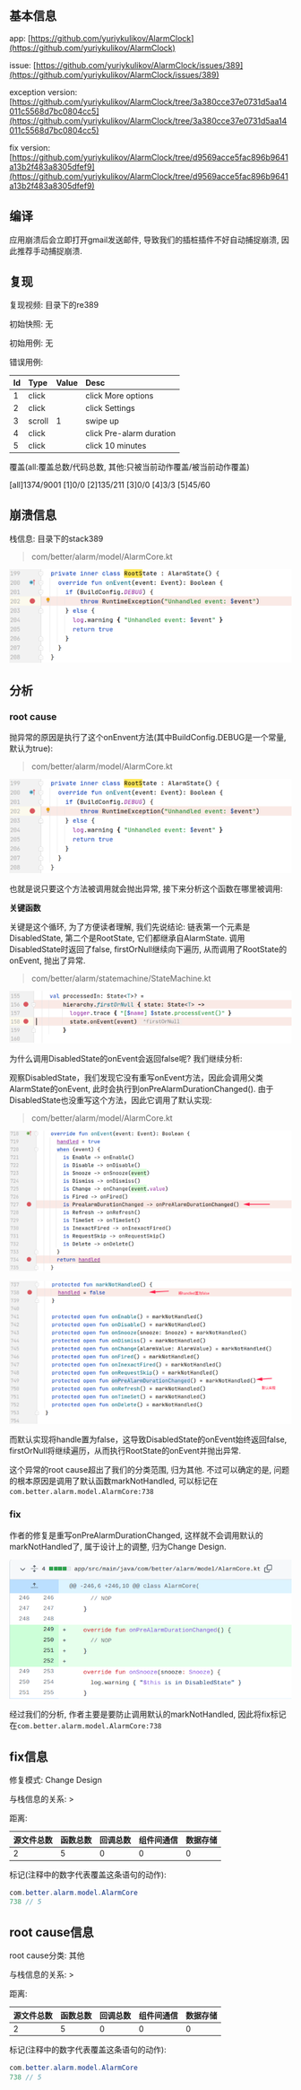## 基本信息

app: [https://github.com/yuriykulikov/AlarmClock](https://github.com/yuriykulikov/AlarmClock)

issue: [https://github.com/yuriykulikov/AlarmClock/issues/389](https://github.com/yuriykulikov/AlarmClock/issues/389)

exception version: [https://github.com/yuriykulikov/AlarmClock/tree/3a380cce37e0731d5aa14011c5568d7bc0804cc5](https://github.com/yuriykulikov/AlarmClock/tree/3a380cce37e0731d5aa14011c5568d7bc0804cc5)

fix version: [https://github.com/yuriykulikov/AlarmClock/tree/d9569acce5fac896b9641a13b2f483a8305dfef9](https://github.com/yuriykulikov/AlarmClock/tree/d9569acce5fac896b9641a13b2f483a8305dfef9)

## 编译

应用崩溃后会立即打开gmail发送邮件, 导致我们的插桩插件不好自动捕捉崩溃, 因此推荐手动捕捉崩溃.

## 复现

复现视频: 目录下的re389

初始快照: 无

初始用例: 无

错误用例:

|Id|Type|Value|Desc|
|:----|:----|:----|:----|
|1|click|    |click More options|
|2|click|    |click Settings|
|3|scroll|1|swipe up|
|4|click|    |click Pre-alarm duration|
|5|click|    |click 10 minutes|

覆盖(all:覆盖总数/代码总数, 其他:只被当前动作覆盖/被当前动作覆盖)

[all]1374/9001 [1]0/0 [2]135/211 [3]0/0 [4]3/3 [5]45/60 

## 崩溃信息

栈信息: 目录下的stack389

>  com/better/alarm/model/AlarmCore.kt

![image-20220316204550404](README.assets/image-20220316204550404.png)

## 分析

### root cause

抛异常的原因是执行了这个onEnvent方法(其中BuildConfig.DEBUG是一个常量, 默认为true):

>  com/better/alarm/model/AlarmCore.kt

![image-20220316204550404](README.assets/image-20220316204550404.png)

也就是说只要这个方法被调用就会抛出异常, 接下来分析这个函数在哪里被调用:

**关键函数**

关键是这个循环, 为了方便读者理解, 我们先说结论: 链表第一个元素是DisabledState, 第二个是RootState, 它们都继承自AlarmState. 调用DisabledState时返回了false, firstOrNull继续向下遍历, 从而调用了RootState的onEvent, 抛出了异常.

> com/better/alarm/statemachine/StateMachine.kt

![image-20220316204631419](README.assets/image-20220316204631419.png)

为什么调用DisabledState的onEvent会返回false呢? 我们继续分析:

观察DisabledState，我们发现它没有重写onEvent方法，因此会调用父类AlarmState的onEvent, 此时会执行到onPreAlarmDurationChanged(). 由于DisabledState也没重写这个方法，因此它调用了默认实现:

>  com/better/alarm/model/AlarmCore.kt

![image-20220316204637451](README.assets/image-20220316204637451.png)

![image-20220316204642097](README.assets/image-20220316204642097.png)

而默认实现将handle置为false，这导致DisabledState的onEvent始终返回false, firstOrNull将继续遍历，从而执行RootState的onEvent并抛出异常.

这个异常的root cause超出了我们的分类范围, 归为其他. 不过可以确定的是, 问题的根本原因是调用了默认函数markNotHandled, 可以标记在`com.better.alarm.model.AlarmCore:738`

### fix

作者的修复是重写onPreAlarmDurationChanged, 这样就不会调用默认的markNotHandled了, 属于设计上的调整, 归为Change Design.

![image-20220406213830654](README.assets/image-20220406213830654.png)

经过我们的分析, 作者主要是要防止调用默认的markNotHandled, 因此将fix标记在`com.better.alarm.model.AlarmCore:738`

## fix信息

修复模式: Change Design

与栈信息的关系: >

距离:

|源文件总数|函数总数|回调总数|组件间通信|数据存储|
|:----|:----|:----|:----|:----|
|2|5|0|0|0|

标记(注释中的数字代表覆盖这条语句的动作):

```java
com.better.alarm.model.AlarmCore
738 // 5
```
## root cause信息

root cause分类: 其他

与栈信息的关系: >

距离:

|源文件总数|函数总数|回调总数|组件间通信|数据存储|
|:----|:----|:----|:----|:----|
|2|5|0|0|0|

标记(注释中的数字代表覆盖这条语句的动作):

```java
com.better.alarm.model.AlarmCore
738 // 5
```
